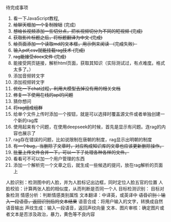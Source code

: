 待完成事项

1. 看一下JavaScript教程,
2. ~~给聊天框加一个复制按钮~~  (完成)
3. ~~想给长视频添加一些切分点，把长视频切分为不同的短视频   (完成)~~
4. ~~获取影片标题之后，将标题翻译为中文    (完成)~~
5. ~~给页面添加一个读取md的文本框，用示例来阅读   （完成失败）~~
6. ~~输入pdf,csv就能挂载rag技术  (完成)~~
7. ~~rag能接受docx文件 (完成)~~
8. 能接受网页链接，解析html页面，获取其知识（实际测试过，有点难度。格式太多了。）
9. 添加音频转文字
10. 添加视频转文字
11. ~~优化一下chat过程，利用大模型去掉没有用的相关文档~~
12. ~~修复一下使用在线的api的问题~~
13. 猜你想问
13. ~~将rag组成组群~~
14. 给单个文件上传时添加一个按钮，就是可以选择时覆盖源文件或者单独创建一个新的rag库
15. 使用起来有个问题，在使用deepseek的时候，首先是显示有问题。连rag的内容也展示了
16. rag存在错误的问题，比如说限制在唐朝的制度，rag显示出明朝的制度
17. ~~有一个bug，当删除了文章时，对应构成知识库的文章也应该更新删除操作。~~
18. ~~批量上传文件合并一下，可以一下子处理各种各样的文件。~~
19. 看看可不可以加一个用户管理的东西
20. 添加一个解析完一个文章之后，就生成一些候选的提问，放在rag解析的页面上

人脸识别：检测图中的人脸，并为人脸标记出边框，同时定位人脸五官的位置
人脸校验：计算两张人脸的相似度，从而判断是否同一个人
目标检测识别： 目标对象检测
情感分析：判断情感类别属性
文本翻译：中译英，或英译中
~~语音识别：输入一段语音，返回识别后的文本结果~~
语音合成：将用户输入的文字，转换成自然语音输出
声纹生成：输入一段语音，返回声纹向量
文本、图片审核：确定图片或者文本是否涉及政治，暴力，黄色等不良内容
